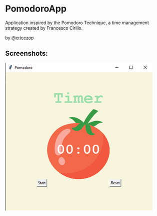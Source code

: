# PomodoroApp
Application inspired by the Pomodoro Technique, a time management strategy created by Francesco Cirillo.

by [@ericczop](https://github.com/ericczop)

## Screenshots:
![App Screenshot](app_screen.png)
